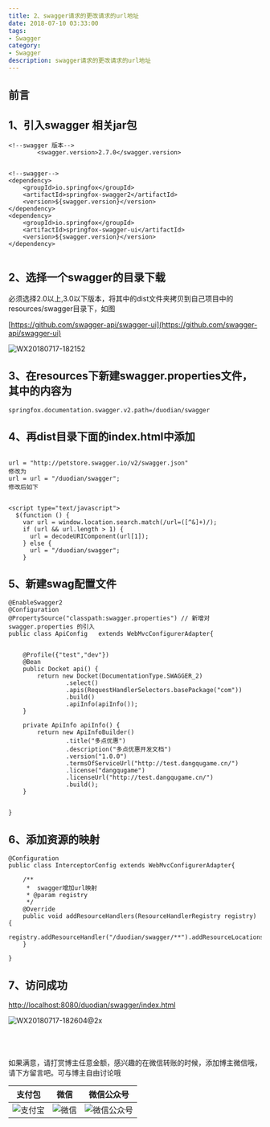```yaml
---
title: 2、swagger请求的更改请求的url地址
date: 2018-07-10 03:33:00
tags: 
- Swagger
category: 
- Swagger
description: swagger请求的更改请求的url地址
---
```

<!-- image url 
https://raw.githubusercontent.com/HealerJean123/HealerJean123.github.io/master/blogImages
　　首行缩进
<font color="red">  </font>
-->

## 前言

## 1、引入swagger 相关jar包


```
<!--swagger 版本-->
		<swagger.version>2.7.0</swagger.version>


<!--swagger-->
<dependency>
    <groupId>io.springfox</groupId>
    <artifactId>springfox-swagger2</artifactId>
    <version>${swagger.version}</version>
</dependency>
<dependency>
    <groupId>io.springfox</groupId>
    <artifactId>springfox-swagger-ui</artifactId>
    <version>${swagger.version}</version>
</dependency>


```



## 2、选择一个swagger的目录下载

必须选择2.0以上,3.0以下版本，将其中的dist文件夹拷贝到自己项目中的resources/swagger目录下，如图

[https://github.com/swagger-api/swagger-ui](https://github.com/swagger-api/swagger-ui)

![WX20180717-182152](https://raw.githubusercontent.com/HealerJean123/HealerJean123.github.io/master/blogImages/WX20180717-182152.png)

## 3、在resources下新建swagger.properties文件，其中的内容为


```
springfox.documentation.swagger.v2.path=/duodian/swagger

```

## 4、再dist目录下面的index.html中添加


```

url = "http://petstore.swagger.io/v2/swagger.json"
修改为
url = url = "/duodian/swagger";
修改后如下


<script type="text/javascript">
  $(function () {
    var url = window.location.search.match(/url=([^&]+)/);
    if (url && url.length > 1) {
      url = decodeURIComponent(url[1]);
    } else {
      url = "/duodian/swagger";
    }

```

## 5、新建swag配置文件


```
@EnableSwagger2
@Configuration
@PropertySource("classpath:swagger.properties") // 新增对swagger.properties 的引入
public class ApiConfig   extends WebMvcConfigurerAdapter{


    @Profile({"test","dev"})
    @Bean
    public Docket api() {
        return new Docket(DocumentationType.SWAGGER_2)
                .select()
                .apis(RequestHandlerSelectors.basePackage("com"))
                .build()
                .apiInfo(apiInfo());
    }

    private ApiInfo apiInfo() {
        return new ApiInfoBuilder()
                .title("多点优惠")
                .description("多点优惠开发文档")
                .version("1.0.0")
                .termsOfServiceUrl("http://test.dangqugame.cn/")
                .license("dangqugame")
                .licenseUrl("http://test.dangqugame.cn/")
                .build();
    }


}

```

## 6、添加资源的映射


```
@Configuration
public class InterceptorConfig extends WebMvcConfigurerAdapter{

    /**
     *  swagger增加url映射
     * @param registry
     */
    @Override
    public void addResourceHandlers(ResourceHandlerRegistry registry) {
        registry.addResourceHandler("/duodian/swagger/**").addResourceLocations("classpath:/swagger/dist/");
    }

}
```

## 7、访问成功

[http://localhost:8080/duodian/swagger/index.html](http://localhost:8080/duodian/swagger/index.html)<br/>

![WX20180717-182604@2x](https://raw.githubusercontent.com/HealerJean123/HealerJean123.github.io/master/blogImages/WX20180717-182604@2x.png)

<br/><br/><br/>
如果满意，请打赏博主任意金额，感兴趣的在微信转账的时候，添加博主微信哦， 请下方留言吧。可与博主自由讨论哦

|支付包 | 微信|微信公众号|
|:-------:|:-------:|:------:|
|![支付宝](https://raw.githubusercontent.com/HealerJean123/HealerJean123.github.io/master/assets/img/tctip/alpay.jpg) | ![微信](https://raw.githubusercontent.com/HealerJean123/HealerJean123.github.io/master/assets/img/tctip/weixin.jpg)|![微信公众号](https://raw.githubusercontent.com/HealerJean123/HealerJean123.github.io/master/assets/img/my/qrcode_for_gh_a23c07a2da9e_258.jpg)|




<!-- Gitalk 评论 start  -->

<link rel="stylesheet" href="https://unpkg.com/gitalk/dist/gitalk.css">
<script src="https://unpkg.com/gitalk@latest/dist/gitalk.min.js"></script> 
<div id="gitalk-container"></div>    
 <script type="text/javascript">
    var gitalk = new Gitalk({
		clientID: `1d164cd85549874d0e3a`,
		clientSecret: `527c3d223d1e6608953e835b547061037d140355`,
		repo: `HealerJean123.github.io`,
		owner: 'HealerJean123',
		admin: ['HealerJean123'],
		id: 'xTxtlyrHkWOy0PDQ',
    });
    gitalk.render('gitalk-container');
</script> 

<!-- Gitalk end -->

